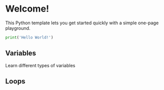 # Welcome!

This Python template lets you get started quickly with a simple one-page playground.

```python runnable
print('Hello World!')
```

## Variables

Learn different types of variables

## Loops